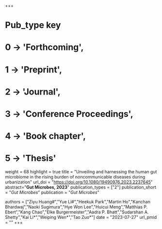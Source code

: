 +++
# Pub_type key
# 0 -> 'Forthcoming',
# 1 -> 'Preprint',
# 2 -> 'Journal',
# 3 -> 'Conference Proceedings',
# 4 -> 'Book chapter',
# 5 -> 'Thesis'

weight = 68
highlight = true
title = "Unveiling and harnessing the human gut microbiome in the rising burden of noncommunicable diseases during urbanization"
url_doi = "https://doi.org/10.1080/19490976.2023.2237645"
abstract="**Gut Microbes, 2023**"
publication_types = ["2"]
publication_short = "*Gut Microbes*"
publication = "*Gut Microbes*"

authors = ["Ziyu Huang#","Yue Li#","Heekuk Park","Martin Ho","Kanchan Bhardwaj","Naoki Sugimura","Hye Won Lee","Huicui Meng","Matthias P. Ebert","Kang Chao","Elke Burgermeister","Aadra P. Bhatt","Sudarshan A. Shetty","Kai Li*","Weiping Wen*","Tao Zuo*"]
date = "2023-07-27"
url_pmid = ""
+++
